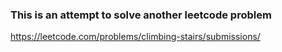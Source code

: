 ### This is an attempt to solve another leetcode problem

https://leetcode.com/problems/climbing-stairs/submissions/